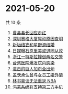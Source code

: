 # 2021-05-20

共 10 条

<!-- BEGIN -->
<!-- 最后更新时间 Thu May 20 2021 10:03:47 GMT+0800 (China Standard Time) -->

1. [曹县县长回应走红](https://www.zhihu.com/search?q=曹县)
2. [深圳赛格大厦晃动原因查明](https://www.zhihu.com/search?q=赛格大厦)
3. [新垣结衣和星野源结婚](https://www.zhihu.com/search?q=新垣结衣结婚)
4. [日媒曝石原里美或退圈从政](https://www.zhihu.com/search?q=石原里美)
5. [浙江一特斯拉撞倒两名交警](https://www.zhihu.com/search?q=特斯拉)
6. [台湾医院爆发院内感染](https://www.zhihu.com/search?q=台湾疫情)
7. [进击的巨人加页全出炉](https://www.zhihu.com/search?q=进击的巨人)
8. [盖茨承认曾与女员工婚外情](https://www.zhihu.com/search?q=比尔盖茨)
9. [林书豪谈无法重返 NBA](https://www.zhihu.com/search?q=林书豪)
10. [鸿蒙系统将支持第三方手机](https://www.zhihu.com/search?q=鸿蒙系统)

<!-- END -->

